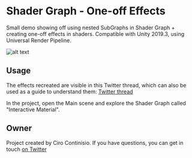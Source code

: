 # Shader Graph - One-off Effects

Small demo showing off using nested SubGraphs in Shader Graph + creating one-off effects in shaders. Compatible with Unity 2019.3, using Universal Render Pipeline.

![alt text](https://i.imgur.com/G3Qhv67.png "Two-way disappearance effect")

## Usage
The effects recreated are visible in this Twitter thread, which can also be used as a guide to understand them: [Twitter thread](https://twitter.com/cirocontns/status/1113126274795536385)

In the project, open the Main scene and explore the Shader Graph called "Interactive Material".

## Owner
Project created by Ciro Continisio. If you have questions, you can get in touch [on Twitter](https://twitter.com/cirocontns)
